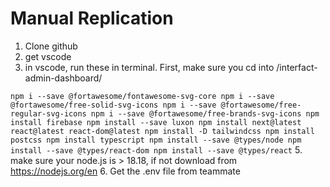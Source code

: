 # Manual Replication
1. Clone github
2. get vscode
3. in vscode, run these in terminal. First, make sure you cd into /interfact-admin-dashboard/
   
`npm i --save @fortawesome/fontawesome-svg-core
npm i --save @fortawesome/free-solid-svg-icons
npm i --save @fortawesome/free-regular-svg-icons
npm i --save @fortawesome/free-brands-svg-icons
npm install firebase
npm install --save luxon
npm install next@latest react@latest react-dom@latest
npm install -D tailwindcss
npm install postcss
npm install typescript
npm install --save @types/node
npm install --save @types/react-dom
npm install --save @types/react`
5. make sure your node.js is > 18.18, if not download from https://nodejs.org/en
6. Get the .env file from teammate
